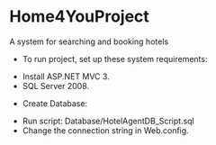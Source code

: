 Home4YouProject
===============

A system for searching and booking hotels

* To run project, set up these system requirements:
- Install ASP.NET MVC 3.
- SQL Server 2008.
* Create Database:
- Run script: Database/HotelAgentDB_Script.sql
- Change the connection string in Web.config.